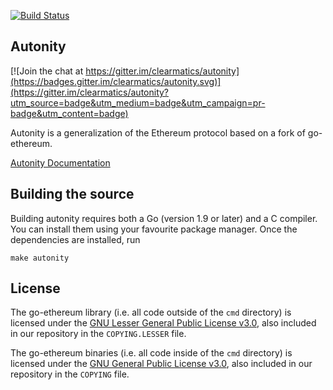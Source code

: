[![Build Status](https://travis-ci.org/clearmatics/autonity.svg?branch=master)](https://travis-ci.org/clearmatics/autonity)

## Autonity

[![Join the chat at https://gitter.im/clearmatics/autonity](https://badges.gitter.im/clearmatics/autonity.svg)](https://gitter.im/clearmatics/autonity?utm_source=badge&utm_medium=badge&utm_campaign=pr-badge&utm_content=badge)

Autonity is a generalization of the Ethereum protocol based on a fork of go-ethereum.

[Autonity Documentation](https://docs.autonity.io)

## Building the source

Building autonity requires both a Go (version 1.9 or later) and a C compiler.
You can install them using your favourite package manager.
Once the dependencies are installed, run

    make autonity

## License

The go-ethereum library (i.e. all code outside of the `cmd` directory) is licensed under the
[GNU Lesser General Public License v3.0](https://www.gnu.org/licenses/lgpl-3.0.en.html), also
included in our repository in the `COPYING.LESSER` file.

The go-ethereum binaries (i.e. all code inside of the `cmd` directory) is licensed under the
[GNU General Public License v3.0](https://www.gnu.org/licenses/gpl-3.0.en.html), also included
in our repository in the `COPYING` file.
